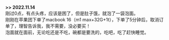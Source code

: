 __>> 2022.11.14__<br>
刚过0点，有点头疼，应该是困了，但是肚子饿，就泡了一袋泡面。<br>
刚刚在苹果团下单了macbook 16（m1 max+32G+1t），下单了5分钟后，取消订单了，理智告诉我，我不需要，没必要买！<br>
泡面就在面前，无论吃还是不吃，碗都是要洗的，吃吧，吃了赶快睡觉。
